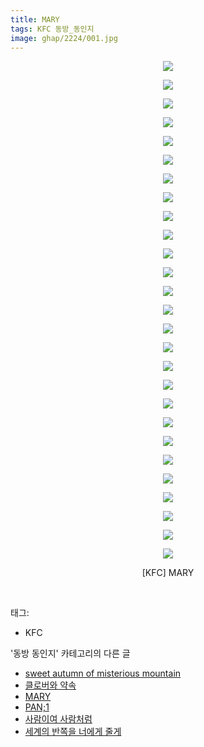 ```yaml
---
title: MARY
tags: KFC 동방_동인지
image: ghap/2224/001.jpg
---
```

<div class="article">
<p style="text-align: center; clear: none; float: none;"><img src="{{ site.nasurl }}/ghap/2224/001.jpg"/></p>
<p style="text-align: center; clear: none; float: none;"><img src="{{ site.nasurl }}/ghap/2224/002.jpg"/></p>
<p style="text-align: center; clear: none; float: none;"><img src="{{ site.nasurl }}/ghap/2224/003.jpg"/></p>
<p style="text-align: center; clear: none; float: none;"><img src="{{ site.nasurl }}/ghap/2224/004.jpg"/></p>
<p style="text-align: center; clear: none; float: none;"><img src="{{ site.nasurl }}/ghap/2224/005.jpg"/></p>
<p style="text-align: center; clear: none; float: none;"><img src="{{ site.nasurl }}/ghap/2224/006.jpg"/></p>
<p style="text-align: center; clear: none; float: none;"><img src="{{ site.nasurl }}/ghap/2224/007.jpg"/></p>
<p style="text-align: center; clear: none; float: none;"><img src="{{ site.nasurl }}/ghap/2224/008.jpg"/></p>
<p style="text-align: center; clear: none; float: none;"><img src="{{ site.nasurl }}/ghap/2224/009.jpg"/></p>
<p style="text-align: center; clear: none; float: none;"><img src="{{ site.nasurl }}/ghap/2224/010.jpg"/></p>
<p style="text-align: center; clear: none; float: none;"><img src="{{ site.nasurl }}/ghap/2224/011.jpg"/></p>
<p style="text-align: center; clear: none; float: none;"><img src="{{ site.nasurl }}/ghap/2224/012.jpg"/></p>
<p style="text-align: center; clear: none; float: none;"><img src="{{ site.nasurl }}/ghap/2224/013.jpg"/></p>
<p style="text-align: center; clear: none; float: none;"><img src="{{ site.nasurl }}/ghap/2224/014.jpg"/></p>
<p style="text-align: center; clear: none; float: none;"><img src="{{ site.nasurl }}/ghap/2224/015.jpg"/></p>
<p style="text-align: center; clear: none; float: none;"><img src="{{ site.nasurl }}/ghap/2224/016.jpg"/></p>
<p style="text-align: center; clear: none; float: none;"><img src="{{ site.nasurl }}/ghap/2224/017.jpg"/></p>
<p style="text-align: center; clear: none; float: none;"><img src="{{ site.nasurl }}/ghap/2224/018.jpg"/></p>
<p style="text-align: center; clear: none; float: none;"><img src="{{ site.nasurl }}/ghap/2224/019.jpg"/></p>
<p style="text-align: center; clear: none; float: none;"><img src="{{ site.nasurl }}/ghap/2224/020.jpg"/></p>
<p style="text-align: center; clear: none; float: none;"><img src="{{ site.nasurl }}/ghap/2224/021.jpg"/></p>
<p style="text-align: center; clear: none; float: none;"><img src="{{ site.nasurl }}/ghap/2224/022.jpg"/></p>
<p style="text-align: center; clear: none; float: none;"><img src="{{ site.nasurl }}/ghap/2224/023.jpg"/></p>
<p style="text-align: center; clear: none; float: none;"><img src="{{ site.nasurl }}/ghap/2224/024.jpg"/></p>
<p style="text-align: center; clear: none; float: none;"><img src="{{ site.nasurl }}/ghap/2224/025.jpg"/></p>
<p style="text-align: center; clear: none; float: none;"><img src="{{ site.nasurl }}/ghap/2224/026.jpg"/></p>
<p style="text-align: center; clear: none; float: none;"><img src="{{ site.nasurl }}/ghap/2224/027.jpg"/></p>
<p style="text-align: center; clear: none; float: none;">[KFC] MARY</p>
<p><br/></p>
</div><div class="tagTrail">
<p>태그: </p>
<ul>
<li>KFC</li>
</ul>
</div><div class="another">
<p>'동방 동인지' 카테고리의 다른 글</p>
<ul>
<li><a href="/2016-09-19-ghap_2226">sweet autumn of misterious mountain</a></li>
<li><a href="/2016-09-19-ghap_2225">클로버와 약속</a></li>
<li><a href="/2016-09-19-ghap_2224">MARY</a></li>
<li><a href="/2016-09-18-ghap_2222">PAN;1</a></li>
<li><a href="/2016-09-18-ghap_2221">사람이여 사람처럼</a></li>
<li><a href="/2016-09-18-ghap_2220">세계의 반쪽을 너에게 줄게</a></li>
</ul>
</div><div class="cb_module cb_fluid">
<div class="cb_wrt cb_profile">
</div><!-- commentList close -->
</div>